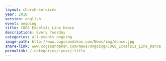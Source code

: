 ```yaml
---
layout: church-services
year: 2018
version: english
event: ongoing
title: COGS Excelsis Line Dance
descriptions: Every Tuesday
categories: all-events ongoing
image-path: http://www.cogssandakan.com/News/img/dance.jpg
share-link: www.cogssandakan.com/News/Ongoing/COGS_Excelsis_Line_Dance.html
permalink: /:categories/:year/:title
---
```

